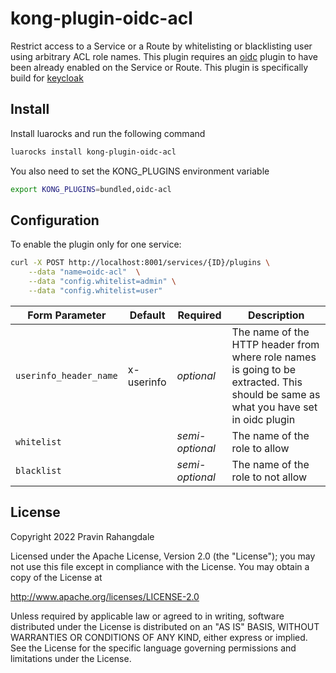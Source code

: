 # kong-plugin-oidc-acl
Restrict access to a Service or a Route by whitelisting or blacklisting user using arbitrary ACL role names. This plugin requires an [oidc](https://github.com/nokia/kong-oidc) plugin to have been already enabled on the Service or Route. This plugin is specifically build for [keycloak](https://www.keycloak.org/) 

## Install

Install luarocks and run the following command

```bash
luarocks install kong-plugin-oidc-acl
```
You also need to set the KONG_PLUGINS environment variable

```bash
export KONG_PLUGINS=bundled,oidc-acl
```

## Configuration

To enable the plugin only for one service:

```bash
curl -X POST http://localhost:8001/services/{ID}/plugins \
    --data "name=oidc-acl"  \
    --data "config.whitelist=admin" \
    --data "config.whitelist=user"
```

| Form Parameter         | Default    | Required        | Description                                                                                                                         |
|------------------------|------------|-----------------|-------------------------------------------------------------------------------------------------------------------------------------|
| `userinfo_header_name` | x-userinfo | *optional*      | The name of the HTTP header from where role names is going to be extracted. This should be same as what you have set in oidc plugin |
| `whitelist`            |            | *semi-optional* | The name of the role to allow                                                                                                       |
| `blacklist`            |            | *semi-optional* | The name of the role to not allow                                                                                                   |


## License

Copyright 2022 Pravin Rahangdale

Licensed under the Apache License, Version 2.0 (the "License");
you may not use this file except in compliance with the License.
You may obtain a copy of the License at

   http://www.apache.org/licenses/LICENSE-2.0

Unless required by applicable law or agreed to in writing, software
distributed under the License is distributed on an "AS IS" BASIS,
WITHOUT WARRANTIES OR CONDITIONS OF ANY KIND, either express or implied.
See the License for the specific language governing permissions and
limitations under the License.